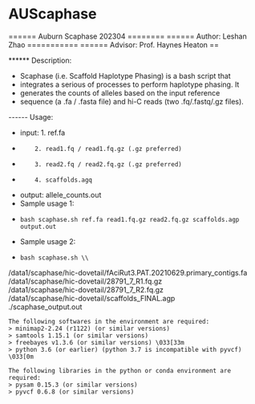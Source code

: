# AUScaphase
====== Auburn Scaphase 202304 ========
====== Author: Leshan Zhao ===========
====== Advisor: Prof. Haynes Heaton ==

****** Description:
*   Scaphase (i.e. Scaffold Haplotype Phasing) is a bash script that
* integrates a serious of processes to perform haplotype phasing. It
* generates the counts of alleles based on the input reference
* sequence (a .fa / .fasta file) and hi-C reads (two .fq/.fastq/.gz files).

------ Usage:
- input:  1. ref.fa
-         2. read1.fq / read1.fq.gz (.gz preferred)
-         3. read2.fq / read2.fq.gz (.gz preferred)
-         4. scaffolds.agq
- output: allele_counts.out
- Sample usage 1:
-     bash scaphase.sh ref.fa read1.fq.gz read2.fq.gz scaffolds.agp output.out
- Sample usage 2:
-     bash scaphase.sh \\
/data1/scaphase/hic-dovetail/fAciRut3.PAT.20210629.primary_contigs.fa \
/data1/scaphase/hic-dovetail/28791_7_R1.fq.gz \
/data1/scaphase/hic-dovetail/28791_7_R2.fq.gz \
/data1/scaphase/hic-dovetail/scaffolds_FINAL.agp \
./scaphase_output.out

~~~~~~ Prerequisites:
The following softwares in the environment are required:
> minimap2-2.24 (r1122) (or similar versions)
> samtools 1.15.1 (or similar versions)
> freebayes v1.3.6 (or similar versions) \033[33m 
> python 3.6 (or earlier) (python 3.7 is incompatible with pyvcf) \033[0m

The following libraries in the python or conda environment are required:
> pysam 0.15.3 (or similar versions)
> pyvcf 0.6.8 (or similar versions)

